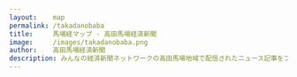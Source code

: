 ```yaml
---
layout:    map
permalink: /takadanobaba
title:     馬場経マップ - 高田馬場経済新聞
image:     /images/takadanobaba.png
author:    高田馬場経済新聞
description: みんなの経済新聞ネットワークの高田馬場地域で配信されたニュース記事をプロットした地図です。
---
```

